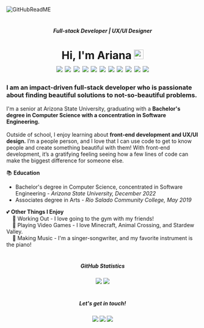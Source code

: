 ![GitHubReadME](https://user-images.githubusercontent.com/73635827/175368254-0e1dd3cc-5c6a-478f-a897-090dcb03f986.png)
<h1></h1>
<h5 align="center">Full-stack Developer | UX/UI Designer</h5>
<h1 align="center">Hi, I'm Ariana <a href="https://www.gautamkrishnar.com/"><img src="https://media.giphy.com/media/hvRJCLFzcasrR4ia7z/giphy.gif" width="25px" height="25px"></a> <br>
  <img src="https://visitor-badge-reloaded.herokuapp.com/badge?page_id=arianadaris.arianadaris&color=FF8B37" />
  <img src="https://img.shields.io/badge/OS-Windows-informational?style=flat&logo=windows&logoColor=white&color=FF708D" />
  <img src="https://img.shields.io/badge/OS-Mac-informational?style=flat&logo=apple&logoColor=white&color=FF708D" />
  <img src="https://img.shields.io/badge/Editor-VS%20Code-informational?style=flat&logo=visualstudiocode&logoColor=white&color=FF708D" />
  <img src="https://img.shields.io/badge/Code-React-informational?style=flat&logo=react&logoColor=white&color=5585FF" />
  <img src="https://img.shields.io/badge/Code-Javascript-informational?style=flat&logo=javascript&logoColor=white&color=5585FF" />
  <img src="https://img.shields.io/badge/Code-HTML-informational?style=flat&logo=html&logoColor=white&color=5585FF" />
  <img src="https://img.shields.io/badge/Code-CSS-informational?style=flat&logo=css&logoColor=white&color=5585FF" />
  <img src="https://img.shields.io/badge/Code-Python-informational?style=flat&logo=python&logoColor=white&color=5585FF" />
  <img src="https://img.shields.io/badge/Code-C++-informational?style=flat&logo=cplusplus&logoColor=white&color=5585FF" />
  <img src="https://img.shields.io/badge/Code-Java-informational?style=flat&logo=java&logoColor=white&color=5585FF" />
</h1>

<h3>I am an impact-driven full-stack developer who is passionate about finding beautiful solutions to not-so-beautiful problems.</h3>
<p>I'm a senior at Arizona State University, graduating with a <strong>Bachelor's degree in Computer Science with a concentration in Software Engineering. 
<br><br>
</strong>Outside of school, I enjoy learning about <strong>front-end development and UX/UI design.</strong> I’m a people person, and I love that I can use code to get to know people and create something beautiful with them! With front-end development, it’s a gratifying feeling seeing how a few lines of code can make the biggest difference for someone else.</p>

📚 <strong>Education</strong> <br>
  - Bachelor's degree in Computer Science, concentrated in Software Engineering - <em>Arizona State University, December 2022</em>
  - Associates degree in Arts - <em>Rio Salado Community College, May 2019</em>

💕 <strong>Other Things I Enjoy</strong><br>
&nbsp;&nbsp;&nbsp;&nbsp;💪 Working Out - I love going to the gym with my friends!<br>
&nbsp;&nbsp;&nbsp;&nbsp;👾 Playing Video Games - I love Minecraft, Animal Crossing, and Stardew Valley.<br>
&nbsp;&nbsp;&nbsp;&nbsp;🎤 Making Music - I'm a singer-songwriter, and my favorite instrument is the piano!<br>


<h1> </h1>
<h5 align="center">GitHub Statistics</h5>

<p align="center">
  <img src="https://github-readme-stats.vercel.app/api/top-langs/?username=arianadaris&theme=tokyonight" />
  <img src="https://github-readme-stats.vercel.app/api?username=arianadaris&show_icons=true&theme=tokyonight" /> 
</p>  

<h1></h1>
<h5 align="center"> Let's get in touch!</h5>
<h5 align="center">
<img align="bottom"src="https://img.shields.io/badge/-arianadaris-FF8B37?style=flat-square&logo=Instagram&logoColor=white&link=https://www.instagram.com/in/arianadaris/" align="baseline"/>
<img src="https://img.shields.io/badge/-arianarajewski-FF708D?style=flat-square&logo=Linkedin&logoColor=white&link=https://www.linkedin.com/in/ariana-rajewski/" align="baseline" />
<img src="https://img.shields.io/badge/-arianadaris.com-5585FF?style=flat-square&logo=react&logoColor=white&link=https://www.arianadaris.com/" align="baseline" />
</h5>
